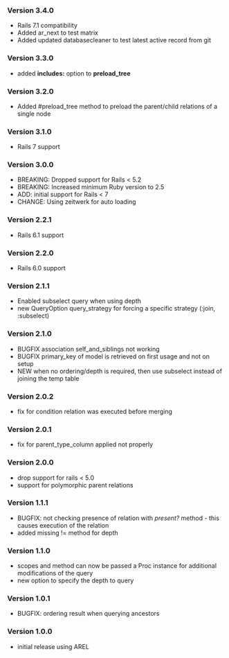 ### Version 3.4.0
- Rails 7.1 compatibility
- Added ar_next to test matrix
- Added updated databasecleaner to test latest active record from git

### Version 3.3.0
- added __includes:__ option to __preload_tree__

### Version 3.2.0
- Added #preload_tree method to preload the parent/child relations of a single node

### Version 3.1.0
- Rails 7 support

### Version 3.0.0
- BREAKING: Dropped support for Rails < 5.2
- BREAKING: Increased minimum Ruby version to 2.5
- ADD: initial support for Rails < 7
- CHANGE: Using zeitwerk for auto loading

### Version 2.2.1
- Rails 6.1 support

### Version 2.2.0
- Rails 6.0 support

### Version 2.1.1
- Enabled subselect query when using depth
- new QueryOption query_strategy for forcing a specific strategy (:join, :subselect)

### Version 2.1.0
- BUGFIX association self_and_siblings not working
- BUGFIX primary_key of model is retrieved on first usage and not on setup
- NEW when no ordering/depth is required, then use subselect instead of joining the temp table

### Version 2.0.2
- fix for condition relation was executed before merging

### Version 2.0.1
- fix for parent_type_column applied not properly

### Version 2.0.0
- drop support for rails < 5.0
- support for polymorphic parent relations

### Version 1.1.1
- BUGFIX: not checking presence of relation with _present?_  method - this causes execution of the relation
- added missing != method for depth

### Version 1.1.0
- scopes and method can now be passed a Proc instance for additional modifications of the query
- new option to specify the depth to query

### Version 1.0.1
- BUGFIX: ordering result when querying ancestors

### Version 1.0.0
- initial release using AREL
